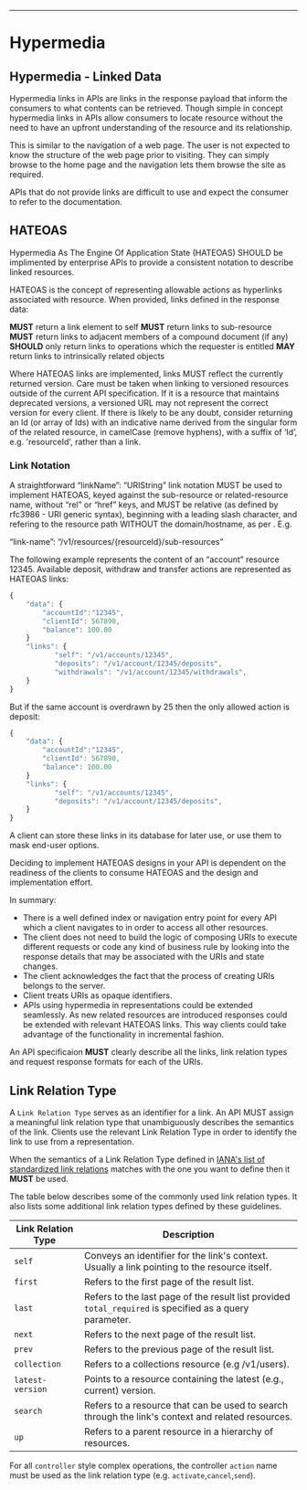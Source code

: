 ______________________________________________________________________________
# Hypermedia

## Hypermedia - Linked Data

Hypermedia links in APIs are links in the response payload that inform the consumers to what contents can be retrieved. Though simple in concept hypermedia links in APIs allow consumers to locate resource without the need to have an upfront understanding of the resource and its relationship.

This is similar to the navigation of a web page.  The user is not expected to know the structure of the web page prior to visiting.  They can simply browse to the home page and the navigation lets them browse the site as required.

APIs that do not provide links are difficult to use and expect the consumer to refer to the documentation.

## HATEOAS

Hypermedia As The Engine Of Application State (HATEOAS) SHOULD be implimented by enterprise APIs to provide a consistent notation to describe linked resources.

HATEOAS is the concept of representing allowable actions as hyperlinks associated with resource. When provided, links defined in the response data:

**MUST** return a link element to self
**MUST** return links to sub-resource
**MUST** return links to adjacent members of a compound document (if any)
**SHOULD** only return links to operations which the requester is entitled
**MAY** return links to intrinsically related objects

Where HATEOAS links are implemented, links MUST reflect the currently returned version. Care must be taken when linking to versioned resources outside of the current API specification. If it is a resource that maintains deprecated versions, a versioned URL may not represent the correct version for every client. If there is likely to be any doubt, consider returning an Id (or array of Ids) with an indicative name derived from the singular form of the related resource, in camelCase (remove hyphens), with a suffix of ‘Id’, e.g. 'resourceId', rather than a link.

### Link Notation

A straightforward “linkName”: “URIString” link notation MUST be used to implement HATEOAS, keyed against the sub-resource or related-resource name, without “rel” or “href” keys, and MUST be relative (as defined by rfc3986 - URI generic syntax), beginning with a leading slash character, and refering to the resource path WITHOUT the domain/hostname, as per . E.g.

“link-name”: “/v1/resources/{resourceId}/sub-resources”

The following example represents the content of an “account” resource 12345. Available deposit, withdraw and transfer actions are represented as HATEOAS links:

```javascript
{
    "data": {
        "accountId":"12345",
        "clientId": 567890,
        "balance": 100.00
    }
    "links": {
           "self": "/v1/accounts/12345",
           "deposits": "/v1/account/12345/deposits",
           "withdrawals": "/v1/account/12345/withdrawals",
    }
}

```

But if the same account is overdrawn by 25 then the only allowed action is deposit:

```javascript
{
    "data": {
        "accountId":"12345",
        "clientId": 567890,
        "balance": 100.00
    }
    "links": {
           "self": "/v1/accounts/12345",
           "deposits": "/v1/account/12345/deposits",
    }
}

```

A client can store these links in its database for later use, or use them to mask end-user options.

Deciding to implement HATEOAS designs in your API is dependent on the readiness of the clients to consume HATEOAS and the design and implementation effort.

In summary:

- There is a well defined index or navigation entry point for every API which a client navigates to in order to access all other resources.
- The client does not need to build the logic of composing URIs to execute different requests or code any kind of business rule by looking into the response details that may be associated with the URIs and state changes.
- The client acknowledges the fact that the process of creating URIs belongs to the server.
- Client treats URIs as opaque identifiers.
- APIs using hypermedia in representations could be extended seamlessly. As new related resources are introduced responses could be extended with relevant HATEOAS links. This way clients could take advantage of the functionality in incremental fashion. 

An API specificaion **MUST** clearly describe all the links, link relation types and request response formats for each of the URIs.

## Link Relation Type

A `Link Relation Type` serves as an identifier for a link. An API MUST assign a meaningful link relation type that unambiguously describes the semantics of the link. Clients use the relevant Link Relation Type in order to identify the link to use from a representation.

When the semantics of a Link Relation Type defined in [IANA's list of standardized link relations](http://www.iana.org/assignments/link-relations/link-relations.xhtml) matches with the one you want to define then it **MUST** be used.

The table below describes some of the commonly used link relation types. It also lists some additional link relation types defined by these guidelines.

|Link Relation Type | Description|
|---------|------------|
|`self`  | Conveys an identifier for the link's context. Usually a link pointing to the resource itself.|
|`first` | Refers to the first page of the result list.|
|`last` | Refers to the last page of the result list provided `total_required` is specified as a query parameter.|
|`next` | Refers to the next page of the result list.|
|`prev` | Refers to the previous page of the result list.|
|`collection` | Refers to a collections resource (e.g /v1/users).|
|`latest-version` | Points to a resource containing the latest (e.g., current) version.|
|`search` | Refers to a resource that can be used to search through the link's context and related resources.|
|`up` | Refers to a parent resource in a hierarchy of resources.|

For all `controller` style complex operations, the controller `action` name must be used as the link relation type (e.g. `activate`,`cancel`,`send`).
